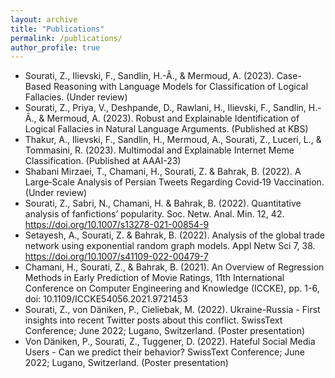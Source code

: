 ```yaml
---
layout: archive
title: "Publications"
permalink: /publications/
author_profile: true
---
```


- Sourati, Z., Ilievski, F., Sandlin, H.-Â., & Mermoud, A. (2023). Case-Based Reasoning with Language Models for Classification of Logical Fallacies. (Under review)
- Sourati, Z., Priya, V., Deshpande, D., Rawlani, H., Ilievski, F., Sandlin, H.-Â., & Mermoud, A. (2023). Robust and Explainable Identification of Logical Fallacies in Natural Language Arguments. (Published at KBS)
- Thakur, A., Ilievski, F., Sandlin, H., Mermoud, A., Sourati, Z., Luceri, L., & Tommasini, R. (2023). Multimodal and Explainable Internet Meme Classification. (Published at AAAI-23)
- Shabani Mirzaei, T., Chamani, H., Sourati, Z. & Bahrak, B. (2022). A Large‑Scale Analysis of Persian Tweets Regarding Covid‑19 Vaccination. (Under review)
- Sourati, Z., Sabri, N., Chamani, H. & Bahrak, B. (2022). Quantitative analysis of fanfictions’ popularity. Soc. Netw. Anal. Min. 12, 42. https://doi.org/10.1007/s13278-021-00854-9
- Setayesh, A., Sourati, Z. & Bahrak, B. (2022). Analysis of the global trade network using exponential random graph models. Appl Netw Sci 7, 38. https://doi.org/10.1007/s41109-022-00479-7
- Chamani, H., Sourati, Z., & Bahrak, B. (2021). An Overview of Regression Methods in Early Prediction of Movie Ratings, 11th International Conference on Computer Engineering and Knowledge (ICCKE), pp. 1-6, doi: 10.1109/ICCKE54056.2021.9721453
- Sourati, Z., von Däniken, P., Cieliebak, M. (2022). Ukraine-Russia - First insights into recent Twitter posts about this conflict. SwissText Conference; June 2022; Lugano, Switzerland. (Poster presentation)
- Von Däniken, P., Sourati, Z., Tuggener, D. (2022). Hateful Social Media Users - Can we predict their behavior? SwissText Conference; June 2022; Lugano, Switzerland. (Poster presentation)


